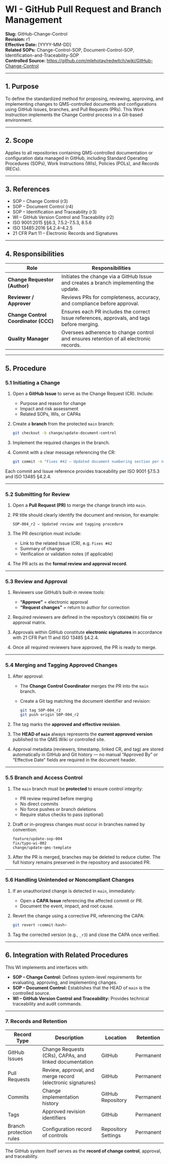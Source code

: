 # **WI - GitHub Pull Request and Branch Management**

**Slug:** GitHub-Change-Control  
**Revision:** r1  
**Effective Date:** [YYYY-MM-DD]  
**Related SOPs:** Change-Control-SOP, Document-Control-SOP, Identification-and-Traceability-SOP   
**Controlled Source:** https://github.com/mlehotay/redwitch/wiki/GitHub-Change-Control  

---

## **1. Purpose**

To define the standardized method for proposing, reviewing, approving, and implementing changes to QMS-controlled documents and configurations using GitHub Issues, branches, and Pull Requests (PRs).
This Work Instruction implements the Change Control process in a Git-based environment.

---

## **2. Scope**

Applies to all repositories containing QMS-controlled documentation or configuration data managed in GitHub, including Standard Operating Procedures (SOPs), Work Instructions (WIs), Policies (POLs), and Records (RECs).

---

## **3. References**

* SOP – Change Control (r3)
* SOP – Document Control (r4)
* SOP – Identification and Traceability (r3)
* WI – GitHub Version Control and Traceability (r2)
* ISO 9001:2015 §§6.3, 7.5.2–7.5.3, 8.5.6
* ISO 13485:2016 §4.2.4–4.2.5
* 21 CFR Part 11 – Electronic Records and Signatures

---

## **4. Responsibilities**

| Role                                 | Responsibilities                                                                           |
| ------------------------------------ | ------------------------------------------------------------------------------------------ |
| **Change Requestor (Author)**        | Initiates the change via a GitHub Issue and creates a branch implementing the update.      |
| **Reviewer / Approver**              | Reviews PRs for completeness, accuracy, and compliance before approval.                    |
| **Change Control Coordinator (CCC)** | Ensures each PR includes the correct Issue references, approvals, and tags before merging. |
| **Quality Manager**                  | Oversees adherence to change control and ensures retention of all electronic records.      |

---

## **5. Procedure**

### **5.1 Initiating a Change**

1. Open a **GitHub Issue** to serve as the Change Request (CR). Include:

   * Purpose and reason for change
   * Impact and risk assessment
   * Related SOPs, WIs, or CAPAs

2. Create a **branch** from the protected `main` branch:

   ```bash
   git checkout -b change/update-document-control
   ```

3. Implement the required changes in the branch.

4. Commit with a clear message referencing the CR:

   ```bash
   git commit -m "Fixes #42 – Updated document numbering section per new SOP"
   ```

Each commit and Issue reference provides traceability per ISO 9001 §7.5.3 and ISO 13485 §4.2.4.

---

### **5.2 Submitting for Review**

1. Open a **Pull Request (PR)** to merge the change branch into `main`.

2. PR title should clearly identify the document and revision, for example:

   ```
   SOP-004_r2 – Updated review and tagging procedure
   ```

3. The PR description must include:

   * Link to the related Issue (CR), e.g. `Fixes #42`
   * Summary of changes
   * Verification or validation notes (if applicable)

4. The PR acts as the **formal review and approval record**.

---

### **5.3 Review and Approval**

1. Reviewers use GitHub’s built-in review tools:

   * **“Approve”** = electronic approval
   * **“Request changes”** = return to author for correction

2. Required reviewers are defined in the repository’s `CODEOWNERS` file or approval matrix.

3. Approvals within GitHub constitute **electronic signatures** in accordance with 21 CFR Part 11 and ISO 13485 §4.2.4.

4. Once all required reviewers have approved, the PR is ready to merge.

---

### **5.4 Merging and Tagging Approved Changes**

1. After approval:

   * The **Change Control Coordinator** merges the PR into the `main` branch.
   * Create a Git tag matching the document identifier and revision:

     ```bash
     git tag SOP-004_r2
     git push origin SOP-004_r2
     ```

2. The tag marks the **approved and effective revision**.

3. The **HEAD of `main`** always represents the **current approved version** published to the QMS Wiki or controlled site.

4. Approval metadata (reviewers, timestamp, linked CR, and tag) are stored automatically in GitHub and Git history — no manual “Approved By” or “Effective Date” fields are required in the document header.

---

### **5.5 Branch and Access Control**

1. The `main` branch must be **protected** to ensure control integrity:

   * PR review required before merging
   * No direct commits
   * No force pushes or branch deletions
   * Require status checks to pass (optional)

2. Draft or in-progress changes must occur in branches named by convention:

   ```
   feature/update-sop-004
   fix/typo-wi-002
   change/update-qms-template
   ```

3. After the PR is merged, branches may be deleted to reduce clutter.
   The full history remains preserved in the repository and associated PR.

---

### **5.6 Handling Unintended or Noncompliant Changes**

1. If an unauthorized change is detected in `main`, immediately:

   * Open a **CAPA Issue** referencing the affected commit or PR.
   * Document the event, impact, and root cause.

2. Revert the change using a corrective PR, referencing the CAPA:

   ```bash
   git revert <commit-hash>
   ```

3. Tag the corrected version (e.g., `_r3`) and close the CAPA once verified.

---

## **6. Integration with Related Procedures**

This WI implements and interfaces with:

* **SOP – Change Control:** Defines system-level requirements for evaluating, approving, and implementing changes.
* **SOP – Document Control:** Establishes that the HEAD of `main` is the controlled source.
* **WI – GitHub Version Control and Traceability:** Provides technical traceability and audit commands.

---

### **7. Records and Retention**

| Record Type             | Description                                                | Location            | Retention |
| ----------------------- | ---------------------------------------------------------- | ------------------- | --------- |
| GitHub Issues           | Change Requests (CRs), CAPAs, and linked documentation     | GitHub              | Permanent |
| Pull Requests           | Review, approval, and merge record (electronic signatures) | GitHub              | Permanent |
| Commits                 | Change implementation history                              | GitHub Repository   | Permanent |
| Tags                    | Approved revision identifiers                              | GitHub              | Permanent |
| Branch protection rules | Configuration record of controls                           | Repository Settings | Permanent |

The GitHub system itself serves as the **record of change control**, approval, and traceability.
